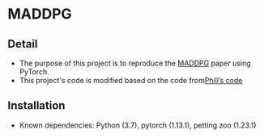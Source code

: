 # MADDPG
## Detail
* The purpose of this project is to reproduce the [MADDPG](https://github.com/openai/maddpg) paper using PyTorch.
* This project's code is modified based on the code from[Phill’s code](https://github.com/philtabor/Multi-Agent-Reinforcement-Learning)
## Installation  
* Known dependencies: Python (3.7), pytorch (1.13.1), petting zoo (1.23.1)

